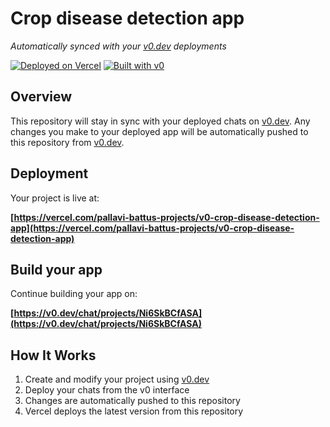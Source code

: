# Crop disease detection app

*Automatically synced with your [v0.dev](https://v0.dev) deployments*

[![Deployed on Vercel](https://img.shields.io/badge/Deployed%20on-Vercel-black?style=for-the-badge&logo=vercel)](https://vercel.com/pallavi-battus-projects/v0-crop-disease-detection-app)
[![Built with v0](https://img.shields.io/badge/Built%20with-v0.dev-black?style=for-the-badge)](https://v0.dev/chat/projects/Ni6SkBCfASA)

## Overview

This repository will stay in sync with your deployed chats on [v0.dev](https://v0.dev).
Any changes you make to your deployed app will be automatically pushed to this repository from [v0.dev](https://v0.dev).

## Deployment

Your project is live at:

**[https://vercel.com/pallavi-battus-projects/v0-crop-disease-detection-app](https://vercel.com/pallavi-battus-projects/v0-crop-disease-detection-app)**

## Build your app

Continue building your app on:

**[https://v0.dev/chat/projects/Ni6SkBCfASA](https://v0.dev/chat/projects/Ni6SkBCfASA)**

## How It Works

1. Create and modify your project using [v0.dev](https://v0.dev)
2. Deploy your chats from the v0 interface
3. Changes are automatically pushed to this repository
4. Vercel deploys the latest version from this repository